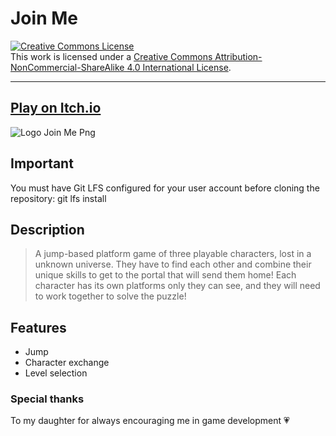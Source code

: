 # Join Me

<a rel="license" href="http://creativecommons.org/licenses/by-nc-nd/4.0/"><img alt="Creative Commons License" style="border-width:0" src="https://i.creativecommons.org/l/by-nc-nd/4.0/80x15.png" /></a><br />This work is licensed under a <a rel="license" href="http://creativecommons.org/licenses/by-nc-nd/4.0/">Creative Commons Attribution-NonCommercial-ShareAlike 4.0 International License</a>.

---

## [Play on Itch.io](https://lilianecastro.itch.io/join-me)

![Logo Join Me Png](/Assets/Sprites/HUD/logo.png)

## Important

You must have Git LFS configured for your user account before cloning the repository: git lfs install

## Description

> A jump-based platform game of three playable characters, lost in a unknown universe. They have to find each other and combine their unique skills to get to the portal that will send them home! Each character has its own platforms only they can see, and they will need to work together to solve the puzzle!

## Features

- Jump
- Character exchange
- Level selection

### Special thanks

To my daughter for always encouraging me in game development :heartpulse:

